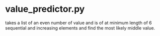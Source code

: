 # value_predictor.py
takes a list of an even number of value and is of at minimum length of 6 sequential and increasing elements and find the most likely middle value.
